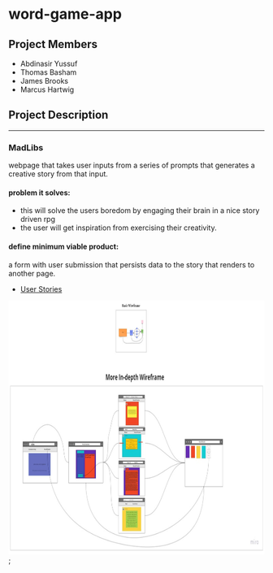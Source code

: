 # word-game-app

## Project Members

* Abdinasir Yussuf
* Thomas Basham
* James Brooks
* Marcus Hartwig

## Project Description

---

### MadLibs

webpage that takes user inputs from a series of prompts that generates a creative
story from that input.

#### problem it solves:

* this will solve the users boredom by engaging their brain in a nice story driven rpg
* the user will get inspiration from exercising their creativity.

#### define minimum viable product:

a form with user submission that persists data to the story that renders to another page.
- [User Stories](https://github.com/orgs/team-Beverly-Hills/projects/1)

<img src="img/concept-map.jpg" width="700px" height="500px">;
